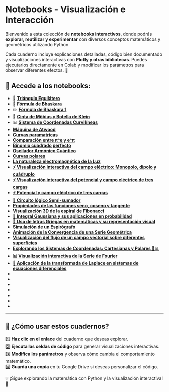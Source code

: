 
# Notebooks - Visualización e Interacción  

Bienvenido a esta colección de **notebooks interactivos**, donde podrás **explorar, reutilizar y experimentar** con diversos conceptos matemáticos y geométricos utilizando Python.  

Cada cuaderno incluye explicaciones detalladas, código bien documentado y visualizaciones interactivas con **Plotly y otras bibliotecas**. Puedes ejecutarlos directamente en Colab y modificar los parámetros para observar diferentes efectos. 🚀  

## 🔗 Accede a los notebooks:  
- 📐 **[Triángulo Equilátero](https://colab.research.google.com/drive/1V2l_wsTrMvoHrcVP6qz1lL8Hp4pWPyX3?usp=sharing)**  
- 📏 **[Fórmula de Bhaskara](https://colab.research.google.com/drive/1i0sphVxFsYY3c2uf9hSCV5jLrWypAeQr?usp=sharing)**  
- ✏️ **[Fórmula de Bhaskara 1](https://colab.research.google.com/drive/1wHJhco9AbCYRL_1yN0LjxhrVm7my_6gu?usp=sharing)**  
- 🔄 **[Cinta de Möbius y Botella de Klein](https://colab.research.google.com/drive/1Zc9NQu15M7PnOQ0D7bQmcx04F_damHfp?usp=sharing)**  
- 📊 **[Sistema de Coordenadas Curvilíneas](https://colab.research.google.com/drive/1gsgRnXFv5slqyGZnq9LO7mXZeXlZcFRH?usp=sharing)**
- **[Máquina de Atwood](https://colab.research.google.com/drive/1gxpOhNMYvagw5_xxYNVri6sPQeZS1HGA?usp=sharing)**
- **[Curvas paramatricas](https://colab.research.google.com/drive/18piybQ9RD9AfII2KT_946k7QlpFYW99F?usp=sharing)**
- **[Comparación entre π^e   y  e^π](https://colab.research.google.com/drive/1BeN7f64ycb7ERwsQyAwTb2JvRrae_i_W?usp=sharing)** 
- **[Binomio cuadrado perfecto](https://colab.research.google.com/drive/1W0AkGsMQvHS83CjKUcibwB1iQU_ZKixK?usp=sharing)** 
- **[Oscilador Armónico Cuántico](https://colab.research.google.com/drive/1jSeayoTipEarTcrOXal5LzdKeZRTjRX2?usp=sharing)** 
- **[Curvas polares](https://colab.research.google.com/drive/15a0LteszJ8acEjmNAi1e1vzTJWHmlqmE?usp=sharing)**
- **[La naturaleza electromagnética de la Luz](https://colab.research.google.com/drive/1Btca4HW4A-BMrDLQgfbJ8Uw-aElsL-CN?usp=sharing)**
- **[⚡ Visualización interactiva del campo eléctrico: Monopolo, dipolo y cuádruplo](https://colab.research.google.com/drive/1_UqNPabrjplJCVKZj50H1eZvpFhQRlw6?usp=sharing)** 
- **[⚡ Visualización interactiva del potencial y campo eléctrico de tres cargas](https://colab.research.google.com/drive/1dyfhP3KJcXX5mLl22hUeNj0zUEpZCI18?usp=sharing)** 
- **[⚡ Potencial y campo eléctrico de tres cargas](https://colab.research.google.com/drive/11UMVwhWxAAbaNOjmumzuotKnALC9bDQz?usp=sharing)**
- **[🔢 Circuito lógico Semi-sumador](https://colab.research.google.com/drive/175bin6_7MzmI9KzdToplpwp4xRRHBLiA?usp=sharing)** 
- **[Propiedades de las funciones seno, coseno y tangente](https://colab.research.google.com/drive/1dg5nEmLBz_bickiRj4E8sgCLtuQRG9S_?usp=sharing)**
- **[Visualización 3D de la espiral de Fibonacci](https://colab.research.google.com/drive/1sgvTwBfXPfkpwTl9wHEw3y6AfczVvlO2?usp=sharing)**
- **[📌 Integral Gaussiana y sus aplicaciones en probabilidad](https://colab.research.google.com/drive/1BIIWANABQyvnJzgYvlwLfWr1UCvXeS11?usp=sharing)** 
- **[📖 Uso de letras Griegas en matemáticas y su representación visual](https://colab.research.google.com/drive/1VvNr3ribj2UIFgqV-mojI9z63LTTzA2I?usp=sharing)** 
- **[Simulación de un Espirógrafo](https://colab.research.google.com/drive/1bfNMGV04nFKDpfje5hvb1DYz5uK-E6B3?usp=sharing)**
- **[Animación de la Convergencia de una Serie Geométrica](https://colab.research.google.com/drive/1NBJrQY4PIS4szmu6zY-q2CtrgIolcDVh?usp=sharing)** 
- **[Visualización del flujo de un campo vectorial sobre diferentes superficies](https://colab.research.google.com/drive/1D73fwbkId5HdN6w3q0rHNSn0EgHZoaJW?usp=sharing)**
- **[Explorando los Sistemas de Coordenadas: Cartesianas y Polares 🧭📊](https://colab.research.google.com/drive/1lngoJBKMo1SQB8ob1J3Giy-ymAyAnbNp?usp=sharing)**
- **[📊 Visualización interactiva de la Serie de Fourier](https://colab.research.google.com/drive/1neJ8piABXLw9wcuzDx18jnmf8uRd676a?usp=sharing)** 
- **[📘 Aplicación de la transformada de Laplace en sistemas de ecuaciones diferenciales](https://colab.research.google.com/drive/1PaPC5IZVSKNIsLCv3SbnSvCQtoA4enQT?usp=sharing)** 
- **[]()**
- **[]()** 
- **[]()**
- **[]()**
- **[]()** 
- **[]()** 
- **[]()**
___
## 🎯 ¿Cómo usar estos cuadernos?  
1️⃣ **Haz clic en el enlace** del cuaderno que deseas explorar.  
2️⃣ **Ejecuta las celdas de código** para generar visualizaciones interactivas.  
3️⃣ **Modifica los parámetros** y observa cómo cambia el comportamiento matemático.  
4️⃣ **Guarda una copia** en tu Google Drive si deseas personalizar el código.  

💡 ¡Sigue explorando la matemática con Python y la visualización interactiva! 🌟  
